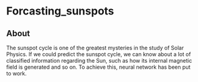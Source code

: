 # Forcasting_sunspots
## About
The sunspot cycle is one of the greatest mysteries in the study of Solar Physics. 
If we could predict the sunspot cycle, we can know about a lot of classified information regarding the Sun,
such as how its internal magnetic field is generated and so on. To achieve this, neural network has been put to work.
